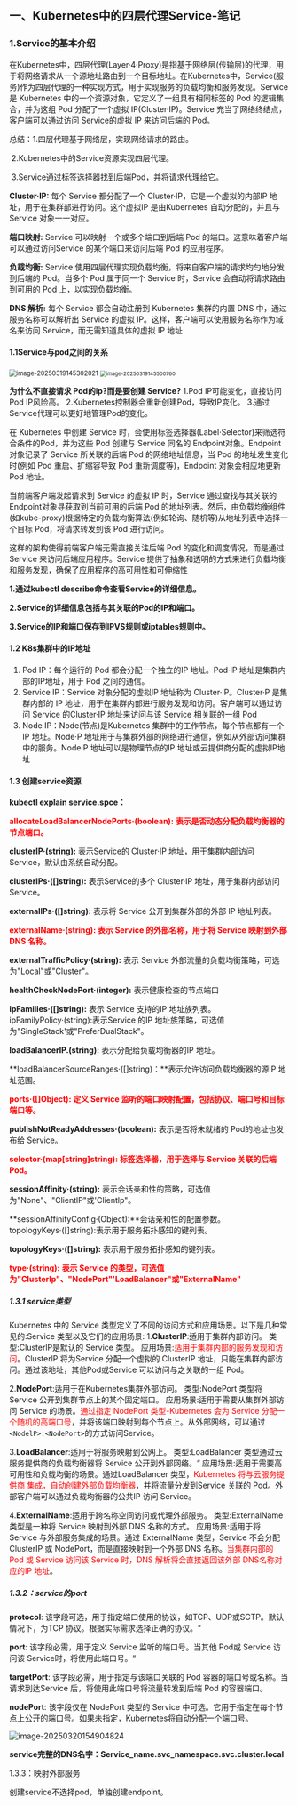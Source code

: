 ## 一、Kubernetes中的四层代理Service-笔记

### 1.Service的基本介绍

在Kubernetes中，四层代理(Layer·4·Proxy)是指基于网络层(传输层)的代理，用于将网络请求从一个源地址路由到一个目标地址。在Kubernetes中，Service(服务)作为四层代理的一种实现方式，用于实现服务的负载均衡和服务发现。Service 是 Kubernetes 中的一个资源对象，它定义了一组具有相同标签的 Pod 的逻辑集合，并为这组 Pod 分配了一个虚拟 IP(Cluster·IP)。Service 充当了网络终结点，客户端可以通过访问 Service的虚拟 IP 来访问后端的 Pod。

总结：1.四层代理基于网络层，实现网络请求的路由。

​			2.Kubernetes中的Service资源实现四层代理。 

​			3.Service通过标签选择器找到后端Pod，并将请求代理给它。

**Cluster·IP:** 每个 Service 都分配了一个 Cluster·IP，它是一个虚拟的内部IP 地址，用于在集群部进行访问。这个虚拟IP 是由Kubernetes 自动分配的，并且与Service 对象一一对应。

**端口映射:** Service 可以映射一个或多个端口到后端 Pod 的端口。这意味着客户端可以通过访问Service 的某个端口来访问后端 Pod 的应用程序。

**负载均衡:** Service 使用四层代理实现负载均衡，将来自客户端的请求均匀地分发到后端的 Pod。当多个 Pod 属于同一个 Service 时，Service 会自动将请求路由到可用的 Pod 上，以实现负载均衡。

**DNS 解析:** 每个 Service 都会自动注册到 Kubernetes 集群的内置 DNS 中，通过服务名称可以解析出 Service 的虚拟 IP。这样，客户端可以使用服务名称作为域名来访问 Service，而无需知道具体的虚拟 IP 地址

#### 1.1Service与pod之间的关系

<img src="./k8s/image-20250319145302021.png" alt="image-20250319145302021" style="zoom:80%;" />

<img src="./k8s/image-20250319145500760.png" alt="image-20250319145500760" style="zoom:67%;" />

**为什么不直接请求 Pod的ip?而是要创建 Service?**
1.Pod IP可能变化，直接访问Pod IP风险高。 
2.Kubernetes控制器会重新创建Pod，导致IP变化。
3.通过Service代理可以更好地管理Pod的变化。

在 Kubernetes 中创建 Service 时，会使用标签选择器(Label·Selector)来筛选符合条件的Pod，并为这些 Pod 创建与 Service 同名的 Endpoint对象。Endpoint 对象记录了 Service 所关联的后端 Pod 的网络地址信息，当 Pod 的地址发生变化时(例如 Pod 重启、扩缩容导致 Pod 重新调度等)，Endpoint 对象会相应地更新 Pod 地址。

当前端客户端发起请求到 Service 的虚拟 IP 时，Service 通过查找与其关联的 Endpoint对象寻获取到当前可用的后端 Pod 的地址列表。然后，由负载均衡组件(如kube-proxy)根据特定的负载均衡算法(例如轮询、随机等)从地址列表中选择一个目标 Pod，将请求转发到该 Pod 进行访问。

这样的架构使得前端客户端无需直接关注后端 Pod 的变化和调度情况，而是通过 Service 来访问后端应用程序。Service 提供了抽象和透明的方式来进行负载均衡和服务发现，确保了应用程序的高可用性和可伸缩性

 **1.通过kubectl describe命令查看Service的详细信息。** 

 **2.Service的详细信息包括与其关联的Pod的IP和端口。**

 **3.Service的IP和端口保存到IPVS规则或iptables规则中。**



#### 1.2 K8s集群中的IP地址

1. Pod IP：每个运行的 Pod 都会分配一个独立的IP 地址。Pod·IP 地址是集群内部的IP地址，用于 Pod 之间的通信。
2.  Service IP：Service 对象分配的虚拟IP 地址称为 Cluster·IP。Cluster·P 是集群内部的 IP 地址，用于在集群内部进行服务发现和访问。客户端可以通过访问 Service 的Cluster·IP 地址来访问与该 Service 相关联的一组 Pod
3.  Node IP：Node(节点)是Kubernetes 集群中的工作节点，每个节点都有一个 IP 地址。Node·P 地址用于与集群外部的网络进行通信，例如从外部访问集群中的服务。NodeIP 地址可以是物理节点的IP 地址或云提供商分配的虚拟IP地址

#### 1.3 创建service资源

**kubectl explain service.spce：**

<font color='red'>**allocateLoadBalancerNodePorts·(boolean):** **表示是否动态分配负载均衡器的节点端口。**</font>

**clusterlP·(string):** 表示Service的 Cluster·IP 地址，用于集群内部访问 Service，默认由系统自动分配。

**clusterlPs·([]string):** 表示Service的多个 Cluster·IP 地址，用于集群内部访问Service。

**externallPs·([]string):** 表示将 Service 公开到集群外部的外部 IP 地址列表。

<font color='red'>**externalName·(string): 表示 Service 的外部名称，用于将 Service 映射到外部DNS 名称。**</font>

**externalTrafficPolicy·(string):** 表示 Service 外部流量的负载均衡策略，可选为"Local"或"Cluster"。

**healthCheckNodePort·(integer):** 表示健康检查的节点端口

**ipFamilies·([]string):** 表示 Service 支持的IP 地址族列表。ipFamilyPolicy·(string):表示Service 的IP 地址族策略，可选值为"SingleStack'或"PreferDualStack"。

**loadBalancerlP.(string):** 表示分配给负载均衡器的IP 地址。

**loadBalancerSourceRanges·([]string)：**表示允许访问负载均衡器的源IP 地址范围。

<font color='red'>**ports·([]Object): 定义 Service 监听的端口映射配置，包括协议、端口号和目标端口等。**</font>

**publishNotReadyAddresses·(boolean):** 表示是否将未就绪的 Pod的地址也发布给 Service。

<font color='red'>**selector·(map[string]string): 标签选择器，用于选择与 Service 关联的后端 Pod。**</font>

**sessionAffinity·(string):** 表示会话亲和性的策略，可选值为"None"、"ClientlP"或'Clientlp"。

**sessionAffinityConfig·(Object):**会话亲和性的配置参数。topologyKeys·([]string):表示用于服务拓扑感知的键列表。

**topologyKeys·([]string):** 表示用于服务拓扑感知的键列表。

<font color='red'>**type·(string):** **表示 Service 的类型，可选值为"Clusterlp"、"NodePort"'LoadBalancer"或"ExternalName"**</font>

##### 1.3.1 service类型

Kubernetes 中的 Service 类型定义了不同的访问方式和应用场景。以下是几种常见的:Service 类型以及它们的应用场景:
1.**ClusterlP**:适用于集群内部访问。
	类型:ClusterlP是默认的 Service 类型。
	应用场景:<font color='red'>适用于集群内部的服务发现和访问</font>。ClusterlP 将为Service 分配一个虚拟的 ClusterIP 地址，只能在集群内部访问。通过该地址，其他Pod或Service 可以访问与之关联的一组 Pod。

2.**NodePort**:适用于在Kubernetes集群外部访问。
	类型:NodePort 类型将 Service 公开到集群节点上的某个固定端口。
	应用场景:适用于需要从集群外部访问 Service 的场景。<font color='red'>通过指定 NodePort 类型-Kubernetes 会为 Service 分配一个随机的高端口号</font>，并将该端口映射到每个节点上。从外部网络，可以通过`<NodelP>:<NodePort>`的方式访问Service。

3.**LoadBalancer**:适用于将服务映射到公网上。
	类型:LoadBalancer 类型通过云服务提供商的负载均衡器将 Service 公开到外部网络。“
	应用场景:适用于需要高可用性和负载均衡的场景。通过LoadBalancer 类型，<font color='red'>Kubernetes 将与云服务提供商	集成，自动创建外部负载均衡器</font>，并将流量分发到Service 关联的 Pod。外部客户端可以通过负载均衡器的公共IP 访问 Service。

4.**ExternalName**:适用于跨名称空间访问或代理外部服务。
	类型:ExternalName 类型是一种将 Service 映射到外部 DNS 名称的方式。
	应用场景:适用于将 Service 与外部服务集成的场景。通过 ExternalName 类型，Service 不会分配 ClusterIP 或 NodePort，而是直接映射到一个外部 DNS 名称。<font color='red'>当集群内部的 Pod 或 Service 访问该 Service 时，DNS 解析将会直接返回该外部 DNS名称对应的IP 地址</font>。

##### 1.3.2：service的port

**protocol**: 该字段可选，用于指定端口使用的协议，如TCP、UDP或SCTP。默认情况下，为TCP 协议。根据实际需求选择正确的协议。“

**port**: 该字段必需，用于定义 Service 监听的端口号。当其他 Pod或 Service 访问该 Service时，将使用此端口号。“

**targetPort**: 该字段必需，用于指定与该端口关联的 Pod 容器的端口号或名称。当请求到达Service 后，将使用此端口号将流量转发到后端 Pod 的容器端口。

**nodePort**: 该字段仅在 NodePort 类型的 Service 中可选。它用于指定在每个节点上公开的端口号。如果未指定，Kubernetes将自动分配一个端口号。

![image-20250320154904824](./k8s/image-20250320154904824.png)

**service完整的DNS名字：Service_name.svc_namespace.svc.cluster.local**

1.3.3：映射外部服务

创建service不选择pod，单独创建endpoint。

